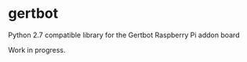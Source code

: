 # gertbot

Python 2.7 compatible library for the Gertbot Raspberry Pi addon board

Work in progress.
